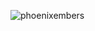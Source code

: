 <p><img align="center" src="https://github-readme-streak-stats.herokuapp.com/?user=phoenixembers&" alt="phoenixembers" /></p>

